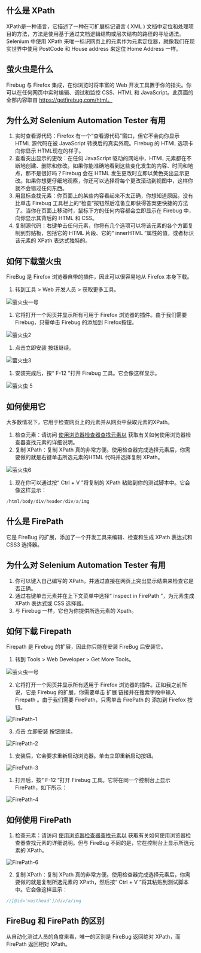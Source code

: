 ## 什么是 XPath

XPath是一种语言，它描述了一种在可扩展标记语言 ( XML ) 文档中定位和处理项目的方法，方法是使用基于通过文档逻辑结构或层次结构的路径的寻址语法。Selenium 中使用 XPath 来唯一标识网页上的元素作为元素定位器，就像我们在现实世界中使用 PostCode 和 House address 来定位 Home Address 一样。

## 萤火虫是什么

Firebug 与 Firefox 集成，在你浏览时将丰富的 Web 开发工具置于你的指尖。你可以在任何网页中实时编辑、调试和监控 CSS、HTML 和 JavaScript。此页面的全部内容取自 https://getfirebug.com/html。

## 为什么对 Selenium Automation Tester 有用

1.  实时查看源代码：Firefox 有一个“查看源代码”窗口，但它不会向你显示 HTML 源代码在被 JavaScript 转换后的真实外观。Firebug 的 HTML 选项卡向你显示 HTML现在的样子。
2.  查看突出显示的更改：在任何 JavaScript 驱动的网站中，HTML 元素都在不断地创建、删除和修改。如果你能准确地看到这些变化发生的内容、时间和地点，那不是很好吗？Firebug 会在 HTML 发生更改时立即以黄色突出显示更改。如果你想更仔细地观察，你还可以选择将每个更改滚动到视图中，这样你就不会错过任何东西。
3.  用鼠标查找元素：你页面上的某些内容看起来不太正确，你想知道原因。没有比单击 Firebug 工具栏上的“检查”按钮然后准备立即获得答案更快捷的方法了。当你在页面上移动时，鼠标下方的任何内容都会立即显示在 Firebug 中，向你显示其背后的 HTML 和 CSS。
4.  复制源代码：右键单击任何元素，你将有几个选项可以将该元素的各个方面复制到剪贴板，包括它的 HTML 片段、它的“ innerHTML ”属性的值，或者标识该元素的 XPath 表达式独特的。

## 如何下载萤火虫

FireBug 是 Firefox 浏览器自带的插件，因此可以很容易地从 Firefox 本身下载。

1.  转到工具 > Web 开发人员 > 获取更多工具。

![萤火虫一号](https://www.toolsqa.com/gallery/selnium%20webdriver/1.Firebug-1.png)

1.  它将打开一个网页并显示所有可用于 Firefox 浏览器的插件。由于我们需要 Firebug，只需单击 Firebug 的添加到 Firefox按钮。

![萤火虫2](https://www.toolsqa.com/gallery/selnium%20webdriver/2.Firebug-2.png)

1.  点击立即安装 按钮继续。

![萤火虫3](https://www.toolsqa.com/gallery/selnium%20webdriver/3.Firebug-3.png)

1.  安装完成后，按“ F-12 ”打开 Firebug 工具。它会像这样显示。

![萤火虫 5](https://www.toolsqa.com/gallery/selnium%20webdriver/4.Firebug-5.png)

## 如何使用它

大多数情况下，它用于检查网页上的元素并从网页中获取元素的XPath。

1.  检查元素：请访问 [使用浏览器检查器查找元素以](https://www.toolsqa.com/selenium-webdriver/inspect-elements-using-browser-inspector/) 获取有关如何使用浏览器检查器查找元素的详细说明。
2.  复制 XPath：复制 XPath 真的非常方便。使用检查器完成选择元素后，你需要做的就是右键单击所选元素的HTML 代码并选择复制 XPath。

![萤火虫6](https://www.toolsqa.com/gallery/selnium%20webdriver/5.Firebug-6.png)

1.  现在你可以通过按“ Ctrl + V ”将复制的 XPath 粘贴到你的测试脚本中。它会像这样显示：

```java
/html/body/div/header/div/a/img
```

## 什么是 FirePath

它是 FireBug 的扩展，添加了一个开发工具来编辑、检查和生成 XPath 表达式和 CSS3 选择器。

## 为什么对 Selenium Automation Tester 有用

1.  你可以键入自己编写的 XPath，并通过直接在网页上突出显示结果来检查它是否正确。
2.  通过右键单击元素并在上下文菜单中选择“ Inspect in FirePath ”，为元素生成 XPath 表达式或 CSS 选择器。
3.  与 Firebug 一样，它也为你提供所选元素的 Xpath。

## 如何下载 Firepath

Firepath 是 Firebug 的扩展，因此你只能在安装 FireBug 后安装它。

1) 转到 Tools > Web Developer > Get More Tools。

![萤火虫一号](https://www.toolsqa.com/gallery/selnium%20webdriver/6.Firebug-1.png)

2) 它将打开一个网页并显示所有适用于 Firefox 浏览器的插件。正如我之前所说，它是 Firebug 的扩展，你需要单击 扩展 链接并在搜索字段中输入Firepath 。由于我们需要 FirePath，只需单击 FirePath 的 添加到 Firefox 按钮。

![FirePath-1](https://www.toolsqa.com/gallery/selnium%20webdriver/7.FirePath-1.png)

3) 点击 立即安装 按钮继续。

![FirePath-2](https://www.toolsqa.com/gallery/selnium%20webdriver/8.FirePath-2.png)

1.  安装后，它会要求重新启动浏览器。单击立即重新启动按钮。

![FirePath-3](https://www.toolsqa.com/gallery/selnium%20webdriver/9.FirePath-3.png)

1.  打开后，按“ F-12 ”打开 Firebug 工具。它将在同一个控制台上显示FirePath，如下所示：

![FirePath-4](https://www.toolsqa.com/gallery/selnium%20webdriver/10.FirePath-4.png)

## 如何使用 FirePath

1) 检查元素：请访问 [使用浏览器检查器查找元素以](https://www.toolsqa.com/selenium-webdriver/inspect-elements-using-browser-inspector/) 获取有关如何使用浏览器检查器查找元素的详细说明。但与 FireBug 不同的是，它在控制台上显示所选元素的 XPath。

![FirePath-6](https://www.toolsqa.com/gallery/selnium%20webdriver/11.FirePath-6.png)

2) 复制 XPath：复制 XPath 真的非常方便。使用检查器完成选择元素后，你需要做的就是复制所选元素的 XPath，然后按“ Ctrl + V ”将其粘贴到测试脚本中。它会像这样显示：

```java
//[@id='masthead']/div/a/img
```

## FireBug 和 FirePath 的区别

从自动化测试人员的角度来看，唯一的区别是 FireBug 返回绝对 XPath，而 FirePath 返回相对 XPath。